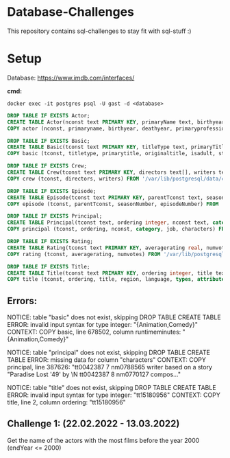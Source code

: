 # Database-Challenges

This repository contains sql-challenges to stay fit with sql-stuff :)

# Setup

Database: https://www.imdb.com/interfaces/

**cmd:**
```
docker exec -it postgres psql -U gast -d <database>
```

```sql
DROP TABLE IF EXISTS Actor;
CREATE TABLE Actor(nconst text PRIMARY KEY, primaryName text, birthyear integer, deathyear integer, primaryprofession text[], knownfortitles text[]);
COPY actor (nconst, primaryname, birthyear, deathyear, primaryprofession, knownfortitles) FROM '/var/lib/postgresql/data/actors.tsv' DELIMITER E'\t' NULL as '\N' CSV HEADER;

DROP TABLE IF EXISTS Basic;
CREATE TABLE Basic(tconst text PRIMARY KEY, titleType text, primaryTitle text, originalTitle text, isAdult integer, startYear integer, endYear integer, runtimeMinutes integer, genres text[]);
COPY basic (tconst, titletype, primarytitle, originaltitle, isadult, startyear, endyear, runtimeminutes, genres) FROM '/var/lib/postgresql/data/basics.tsv' DELIMITER E'\t' NULL as '\N' CSV HEADER;

DROP TABLE IF EXISTS Crew;
CREATE TABLE Crew(tconst text PRIMARY KEY, directors text[], writers text[]);
COPY crew (tconst, directors, writers) FROM '/var/lib/postgresql/data/crew.tsv' DELIMITER E'\t' NULL as '\N' CSV HEADER;

DROP TABLE IF EXISTS Episode;
CREATE TABLE Episode(tconst text PRIMARY KEY, parentTconst text, seasonNumber integer, episodeNumber integer);
COPY episode (tconst, parentTconst, seasonNumber, episodeNumber) FROM '/var/lib/postgresql/data/episode.tsv' DELIMITER E'\t' NULL as '\N' CSV HEADER;

DROP TABLE IF EXISTS Principal;
CREATE TABLE Principal(tconst text, ordering integer, nconst text, category text, job text, characters text);
COPY principal (tconst, ordering, nconst, category, job, characters) FROM '/var/lib/postgresql/data/principals.tsv' DELIMITER E'\t' NULL as '\N' CSV HEADER;

DROP TABLE IF EXISTS Rating;
CREATE TABLE Rating(tconst text PRIMARY KEY, averagerating real, numvotes integer);
COPY rating (tconst, averagerating, numvotes) FROM '/var/lib/postgresql/data/ratings.tsv' DELIMITER E'\t' NULL as '\N' CSV HEADER;

DROP TABLE IF EXISTS Title;
CREATE TABLE Title(tconst text PRIMARY KEY, ordering integer, title text, region text, language text, types text, attributes text, isOriginalTitle integer);
COPY title (tconst, ordering, title, region, language, types, attributes, isOriginalTitle) FROM '/var/lib/postgresql/data/episode.tsv' DELIMITER E'\t' NULL as '\N' CSV HEADER;
```
## Errors:

NOTICE:  table "basic" does not exist, skipping
DROP TABLE
CREATE TABLE
ERROR:  invalid input syntax for type integer: "{Animation,Comedy}"
CONTEXT:  COPY basic, line 678502, column runtimeminutes: "{Animation,Comedy}"

NOTICE:  table "principal" does not exist, skipping
DROP TABLE
CREATE TABLE
ERROR:  missing data for column "characters"
CONTEXT:  COPY principal, line 387626: "tt0042387       7       nm0788565       writer  based on a story "Paradise Lost '49' by \N
tt0042387       8       nm0770127       compos..."

NOTICE:  table "title" does not exist, skipping
DROP TABLE
CREATE TABLE
ERROR:  invalid input syntax for type integer: "tt15180956"
CONTEXT:  COPY title, line 2, column ordering: "tt15180956"

## Challenge 1: (22.02.2022 - 13.03.2022)

Get the name of the actors with the most films before the year 2000 (endYear <= 2000)
